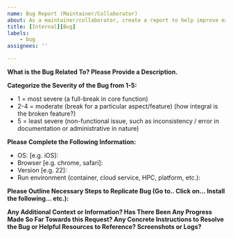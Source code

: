 ```yaml
---
name: Bug Report (Maintainer/Collaborator)
about: As a maintainer/collaborator, create a report to help improve existing code/documentation
title: [Internal][Bug]
labels:
    - bug
assignees: ''

---
```


**What is the Bug Related To? Please Provide a Description.**&nbsp;  

**Categorize the Severity of the Bug from 1-5:**
* 1 = most severe (a full-break in core function)
* 2-4 = moderate (break for a particular aspect/feature) (how integral is the broken feature?)
* 5 = least severe (non-functional issue, such as inconsistency / error in documentation or administrative in nature)&nbsp;   

**Please Complete the Following Information:**
 - OS: [e.g. iOS]:
 - Browser [e.g. chrome, safari]:
 - Version [e.g. 22]:
 - Run environment (container, cloud service, HPC, platform, etc.):

 **Please Outline Necessary Steps to Replicate Bug (Go to.. Click on... Install the following... etc.):**


**Any Additional Context or Information? Has There Been Any Progress Made So Far Towards this Request? Any Concrete Instructions to Resolve the Bug or Helpful Resources to Reference? Screenshots or Logs?**
